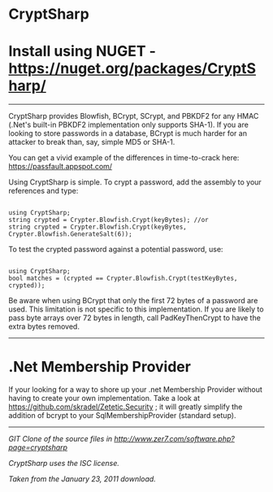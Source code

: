CryptSharp
==========

Install using NUGET - https://nuget.org/packages/CryptSharp/
==========

------------------

CryptSharp provides Blowfish, BCrypt, SCrypt, and PBKDF2 for any HMAC (.Net's built-in PBKDF2 implementation only supports SHA-1). 
If you are looking to store passwords in a database, BCrypt is much harder for an attacker to break than, say, simple MD5 or SHA-1.

You can get a vivid example of the differences in time-to-crack here: https://passfault.appspot.com/

Using CryptSharp is simple. To crypt a password, add the assembly to your references and type:

<pre><code>
using CryptSharp;
string crypted = Crypter.Blowfish.Crypt(keyBytes); //or
string crypted = Crypter.Blowfish.Crypt(keyBytes, Crypter.Blowfish.GenerateSalt(6));
</code></pre>

To test the crypted password against a potential password, use:

<pre><code>
using CryptSharp;
bool matches = (crypted == Crypter.Blowfish.Crypt(testKeyBytes, crypted));
</code></pre>

Be aware when using BCrypt that only the first 72 bytes of a password are used. This limitation is not specific to this implementation. If you are likely to pass byte arrays over 72 bytes in length, call PadKeyThenCrypt to have the extra bytes removed.

------------------
.Net Membership Provider
==========

If your looking for a way to shore up your .net Membership Provider without having to create your own implementation.
Take a look at https://github.com/skradel/Zetetic.Security ; it will greatly simplify the addition of
bcrypt to your SqlMembershipProvider (standard setup).

------------------

_GIT Clone of the source files in http://www.zer7.com/software.php?page=cryptsharp_

_CryptSharp uses the ISC license._

_Taken from the January 23, 2011 download._